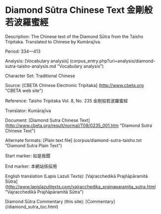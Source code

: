 # Diamond Sūtra Chinese Text 金剛般若波羅蜜經

Description: The Chinese text of the Diamond Sūtra from the Taisho Tripitaka. Translated to Chinese by Kumārajīva.

Period: 334—413

Analysis: [Vocabulary analysis] (corpus_entry.php?uri=analysis/diamond-sutra-taisho-analysis.md "Vocabulary analysis")

Character Set: Traditional Chinese

Source: [CBETA Chinese Electronic Tripitaka] (http://www.cbeta.org "CBETA web site")

Reference: Taisho Tripitaka Vol. 8, No. 235 金剛般若波羅蜜經

Translator: Kumārajīva

Document: [Diamond Sutra Chinese Text] (http://www.cbeta.org/result/normal/T08/0235_001.htm "Diamond Sutra Chinese Text")

Alternate formats: [Plain text file] (corpus/diamond-sutra-taisho.txt "Diamond Sutra Plain Text")

Start marker: 如是我聞

End marker: 本網站係採用

English	translation (Lapis Lazuli Texts): [Vajracchedikā Prajñāpāramitā Sūtra] (http://www.lapislazulitexts.com/vajracchedika_prajnaparamita_sutra.html "Vajracchedikā Prajñāpāramitā Sūtra")

Diamond Sūtra Commentary (this site): [Commentary] (/diamond_sutra_toc.html)

